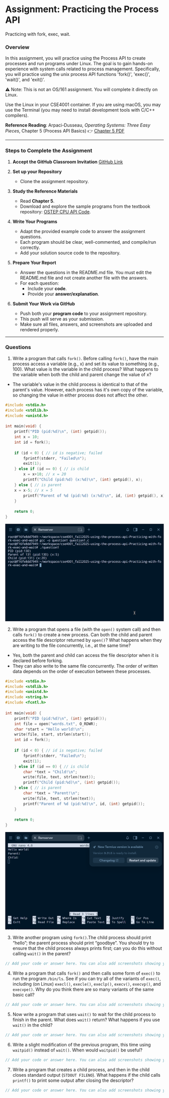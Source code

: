# Assignment: Practicing the Process API
Practicing with fork, exec, wait. 

### Overview

In this assignment, you will practice using the Process API to create processes and run programs under Linux. The goal is to gain hands-on experience with system calls related to process management. Specifically, you will practice using the unix process API functions 'fork()', 'exec()', 'wait()', and 'exit()'. 

⚠️ Note: This is not an OS/161 assignment. You will complete it directly on Linux. 

Use the Linux in your CSE4001 container. If you are using macOS, you may use the Terminal (you may need to install development tools with C/C++ compilers). 

**Reference Reading**: Arpaci-Dusseau, *Operating Systems: Three Easy Pieces*, Chapter 5 (Process API Basics)
 👉 [Chapter 5 PDF](http://pages.cs.wisc.edu/~remzi/OSTEP/cpu-api.pdf)

---

### **Steps to Complete the Assignment**

1. **Accept the GitHub Classroom Invitation**
    [GitHub Link](https://classroom.github.com/a/FZh4BrQG)
2. **Set up your Repository**
   - Clone the assignment repository.
3. **Study the Reference Materials**
   - Read **Chapter 5**.
   - Download and explore the sample programs from the textbook repository:
      [OSTEP CPU API Code](https://github.com/remzi-arpacidusseau/ostep-code/tree/master/cpu-api).
4. **Write Your Programs**
   - Adapt the provided example code to answer the assignment questions.
   - Each program should be clear, well-commented, and compile/run correctly.
   - Add your solution source code to the repository.

5. **Prepare Your Report**
   - Answer the questions in the README.md file. You must edit the README.md file and not create another file with the answers. 
   - For each question:
     - Include your **code**.
     - Provide your **answer/explanation**.
6. **Submit Your Work via GitHub**
   - Push both your **program code** to your assignment repository.
   - This push will serve as your submission.
   - Make sure all files, answers, and screenshots are uploaded and rendered properly.








---
### Questions
1. Write a program that calls `fork()`. Before calling `fork()`, have the main process access a variable (e.g., x) and set its value to something (e.g., 100). What value is the variable in the child process? What happens to the variable when both the child and parent change the value of x?


- The variable's value in the child process is identical to that of the parent's value. However, each process has it's own copy of the variable, so changing the value in either process does not affect the other.
```cpp  
#include <stdio.h>
#include <stdlib.h>
#include <unistd.h>

int main(void) {
    printf("PID (pid:%d)\n", (int) getpid());
    int x = 10;
    int id = fork();

    if (id < 0) { // id is negative; failed
        fprintf(stderr, "Failed\n");
        exit(1);
    } else if (id == 0) { // is child
        x = x+10; // x = 20
        printf("Child (pid:%d) (x:%d)\n", (int) getpid(), x);
    } else { // is parent
	x = x-5; // x = 5
        printf("Parent of %d (pid:%d) (x:%d)\n", id, (int) getpid(), x);
    }

    return 0;
}
```
![Outout of code above](question1.png)

2. Write a program that opens a file (with the `open()` system call) and then calls `fork()` to create a new process. Can both the child and parent access the file descriptor returned by `open()`? What happens when they are writing to the file concurrently, i.e., at the same time?
- Yes, both the parent and child can access the file descriptor when it is declared before forking.
- They can also write to the same file concurrently. The order of written data depends on the order of execution between these processes.
```cpp
#include <stdio.h>
#include <stdlib.h>
#include <unistd.h>
#include <string.h>
#include <fcntl.h>

int main(void) {
    printf("PID (pid:%d)\n", (int) getpid());
    int file = open("words.txt", O_RDWR);
    char *start = "Hello world!\n";
    write(file, start, strlen(start));
    int id = fork();

    if (id < 0) { // id is negative; failed
        fprintf(stderr, "Failed\n");
        exit(1);
    } else if (id == 0) { // is child
        char *text = "Child!\n";
        write(file, text, strlen(text));
        printf("Child (pid:%d)\n", (int) getpid());
    } else { // is parent
        char *text = "Parent!\n";
        write(file, text, strlen(text));
        printf("Parent of %d (pid:%d)\n", id, (int) getpid());
    }

    return 0;
}
```
![Outout of code above](question2.png)

3. Write another program using `fork()`.The child process should print “hello”; the parent process should print “goodbye”. You should try to ensure that the child process always prints first; can you do this without calling `wait()` in the parent?

```cpp
// Add your code or answer here. You can also add screenshots showing your program's execution.  
```


4. Write a program that calls `fork()` and then calls some form of `exec()` to run the program `/bin/ls`. See if you can try all of the variants of `exec()`, including (on Linux) `execl()`, `execle()`, `execlp()`, `execv()`, `execvp()`, and `execvpe()`. Why do you think there are so many variants of the same basic call?

```cpp
// Add your code or answer here. You can also add screenshots showing your program's execution.  
```

5. Now write a program that uses `wait()` to wait for the child process to finish in the parent. What does `wait()` return? What happens if you use `wait()` in the child?

```cpp
// Add your code or answer here. You can also add screenshots showing your program's execution.  
```

6. Write a slight modification of the previous program, this time using `waitpid()` instead of `wait()`. When would `waitpid()` be useful?

```cpp
// Add your code or answer here. You can also add screenshots showing your program's execution.  
```

7. Write a program that creates a child process, and then in the child closes standard output (`STDOUT FILENO`). What happens if the child calls `printf()` to print some output after closing the descriptor?

```cpp
// Add your code or answer here. You can also add screenshots showing your program's execution.  
```

